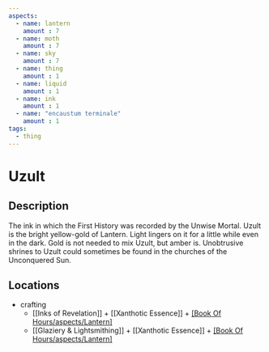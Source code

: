 ```yaml
---
aspects: 
  - name: lantern
    amount : 7
  - name: moth
    amount : 7
  - name: sky
    amount : 7
  - name: thing
    amount : 1
  - name: liquid
    amount : 1
  - name: ink
    amount : 1
  - name: "encaustum terminale"
    amount : 1
tags:
  - thing
---
```


# Uzult

## Description
The ink in which the First History was recorded by the Unwise Mortal. Uzult is the bright yellow-gold of Lantern. Light lingers on it for a little while even in the dark. Gold is not needed to mix Uzult, but amber is. Unobtrusive shrines to Uzult could sometimes be found in the churches of the Unconquered Sun. 	
## Locations
- crafting 
	- [[Inks of Revelation]] + [[Xanthotic Essence]] + [[Book Of Hours/aspects/Lantern]](15)
	- [[Glaziery & Lightsmithing]] + [[Xanthotic Essence]] + [[Book Of Hours/aspects/Lantern]](15)
